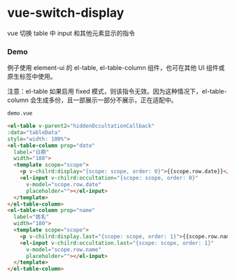# vue-switch-display
vue 切换 table 中 input 和其他元素显示的指令

### Demo

例子使用 element-ui 的 el-table, el-table-column 组件，也可在其他 UI 组件或原生标签中使用。

注意：el-table 如果启用 fixed 模式，则该指令无效。因为这种情况下，el-table-column 会生成多份，且一部展示一部分不展示，正在适配中。

```html
demo.vue

<el-table v-parent2="hiddenOccultationCallback"
:data="tableData"
style="width: 100%">
<el-table-column prop="date"
  label="日期"
  width="180">
  <template scope="scope">
    <p v-chilrd:display="{scope: scope, order: 0}">{{scope.row.date}}</p>
    <el-input v-chilrd:occultation="{scope: scope, order: 0}"
      v-model="scope.row.date"
      placeholder=""></el-input>
  </template>
</el-table-column>
<el-table-column prop="name"
  label="姓名"
  width="180">
  <template scope="scope">
    <p v-chilrd:display.last="{scope: scope, order: 1}">{{scope.row.name}}</p>
    <el-input v-chilrd:occultation.last="{scope: scope, order: 1}"
      v-model="scope.row.name"
      placeholder=""></el-input>
  </template>
</el-table-column>
```
